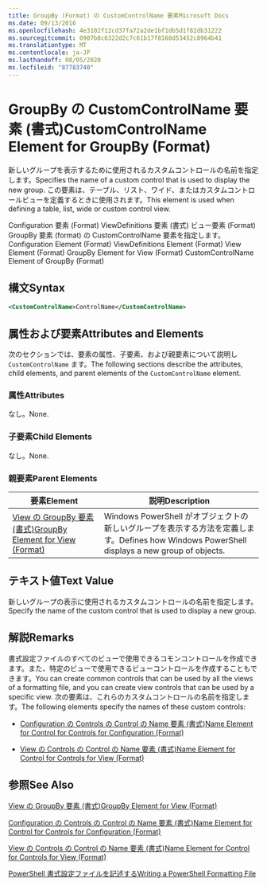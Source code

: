 ```yaml
---
title: GroupBy (Format) の CustomControlName 要素Microsoft Docs
ms.date: 09/13/2016
ms.openlocfilehash: 4e3102f12cd37fa72a2de1bf1db5d1f82db31222
ms.sourcegitcommit: 0907b8c6322d2c7c61b17f8168d53452c8964b41
ms.translationtype: MT
ms.contentlocale: ja-JP
ms.lasthandoff: 08/05/2020
ms.locfileid: "87783740"
---
```

# <a name="customcontrolname-element-for-groupby-format"></a><span data-ttu-id="07bd2-102">GroupBy の CustomControlName 要素 (書式)</span><span class="sxs-lookup"><span data-stu-id="07bd2-102">CustomControlName Element for GroupBy (Format)</span></span>

<span data-ttu-id="07bd2-103">新しいグループを表示するために使用されるカスタムコントロールの名前を指定します。</span><span class="sxs-lookup"><span data-stu-id="07bd2-103">Specifies the name of a custom control that is used to display the new group.</span></span> <span data-ttu-id="07bd2-104">この要素は、テーブル、リスト、ワイド、またはカスタムコントロールビューを定義するときに使用されます。</span><span class="sxs-lookup"><span data-stu-id="07bd2-104">This element is used when defining a table, list, wide or custom control view.</span></span>

<span data-ttu-id="07bd2-105">Configuration 要素 (Format) ViewDefinitions 要素 (書式) ビュー要素 (Format) GroupBy 要素 (format) の CustomControlName 要素を指定します。</span><span class="sxs-lookup"><span data-stu-id="07bd2-105">Configuration Element (Format) ViewDefinitions Element (Format) View Element (Format) GroupBy Element for View (Format) CustomControlName Element of GroupBy (Format)</span></span>

## <a name="syntax"></a><span data-ttu-id="07bd2-106">構文</span><span class="sxs-lookup"><span data-stu-id="07bd2-106">Syntax</span></span>

```xml
<CustomControlName>ControlName</CustomControlName>
```

## <a name="attributes-and-elements"></a><span data-ttu-id="07bd2-107">属性および要素</span><span class="sxs-lookup"><span data-stu-id="07bd2-107">Attributes and Elements</span></span>

<span data-ttu-id="07bd2-108">次のセクションでは、要素の属性、子要素、および親要素について説明し `CustomControlName` ます。</span><span class="sxs-lookup"><span data-stu-id="07bd2-108">The following sections describe the attributes, child elements, and parent elements of the `CustomControlName` element.</span></span>

### <a name="attributes"></a><span data-ttu-id="07bd2-109">属性</span><span class="sxs-lookup"><span data-stu-id="07bd2-109">Attributes</span></span>

<span data-ttu-id="07bd2-110">なし。</span><span class="sxs-lookup"><span data-stu-id="07bd2-110">None.</span></span>

### <a name="child-elements"></a><span data-ttu-id="07bd2-111">子要素</span><span class="sxs-lookup"><span data-stu-id="07bd2-111">Child Elements</span></span>

<span data-ttu-id="07bd2-112">なし。</span><span class="sxs-lookup"><span data-stu-id="07bd2-112">None.</span></span>

### <a name="parent-elements"></a><span data-ttu-id="07bd2-113">親要素</span><span class="sxs-lookup"><span data-stu-id="07bd2-113">Parent Elements</span></span>

|<span data-ttu-id="07bd2-114">要素</span><span class="sxs-lookup"><span data-stu-id="07bd2-114">Element</span></span>|<span data-ttu-id="07bd2-115">説明</span><span class="sxs-lookup"><span data-stu-id="07bd2-115">Description</span></span>|
|-------------|-----------------|
|[<span data-ttu-id="07bd2-116">View の GroupBy 要素 (書式)</span><span class="sxs-lookup"><span data-stu-id="07bd2-116">GroupBy Element for View (Format)</span></span>](./groupby-element-for-view-format.md)|<span data-ttu-id="07bd2-117">Windows PowerShell がオブジェクトの新しいグループを表示する方法を定義します。</span><span class="sxs-lookup"><span data-stu-id="07bd2-117">Defines how Windows PowerShell displays a new group of objects.</span></span>|

## <a name="text-value"></a><span data-ttu-id="07bd2-118">テキスト値</span><span class="sxs-lookup"><span data-stu-id="07bd2-118">Text Value</span></span>

<span data-ttu-id="07bd2-119">新しいグループの表示に使用されるカスタムコントロールの名前を指定します。</span><span class="sxs-lookup"><span data-stu-id="07bd2-119">Specify the name of the custom control that is used to display a new group.</span></span>

## <a name="remarks"></a><span data-ttu-id="07bd2-120">解説</span><span class="sxs-lookup"><span data-stu-id="07bd2-120">Remarks</span></span>

<span data-ttu-id="07bd2-121">書式設定ファイルのすべてのビューで使用できるコモンコントロールを作成できます。また、特定のビューで使用できるビューコントロールを作成することもできます。</span><span class="sxs-lookup"><span data-stu-id="07bd2-121">You can create common controls that can be used by all the views of a formatting file, and you can create view controls that can be used by a specific view.</span></span> <span data-ttu-id="07bd2-122">次の要素は、これらのカスタムコントロールの名前を指定します。</span><span class="sxs-lookup"><span data-stu-id="07bd2-122">The following elements specify the names of these custom controls:</span></span>

- [<span data-ttu-id="07bd2-123">Configuration の Controls の Control の Name 要素 (書式)</span><span class="sxs-lookup"><span data-stu-id="07bd2-123">Name Element for Control for Controls for Configuration (Format)</span></span>](./name-element-for-control-for-controls-for-configuration-format.md)

- [<span data-ttu-id="07bd2-124">View の Controls の Control の Name 要素 (書式)</span><span class="sxs-lookup"><span data-stu-id="07bd2-124">Name Element for Control for Controls for View (Format)</span></span>](./name-element-for-control-for-controls-for-view-format.md)

## <a name="see-also"></a><span data-ttu-id="07bd2-125">参照</span><span class="sxs-lookup"><span data-stu-id="07bd2-125">See Also</span></span>

[<span data-ttu-id="07bd2-126">View の GroupBy 要素 (書式)</span><span class="sxs-lookup"><span data-stu-id="07bd2-126">GroupBy Element for View (Format)</span></span>](./groupby-element-for-view-format.md)

[<span data-ttu-id="07bd2-127">Configuration の Controls の Control の Name 要素 (書式)</span><span class="sxs-lookup"><span data-stu-id="07bd2-127">Name Element for Control for Controls for Configuration (Format)</span></span>](./name-element-for-control-for-controls-for-configuration-format.md)

[<span data-ttu-id="07bd2-128">View の Controls の Control の Name 要素 (書式)</span><span class="sxs-lookup"><span data-stu-id="07bd2-128">Name Element for Control for Controls for View (Format)</span></span>](./name-element-for-control-for-controls-for-view-format.md)

[<span data-ttu-id="07bd2-129">PowerShell 書式設定ファイルを記述する</span><span class="sxs-lookup"><span data-stu-id="07bd2-129">Writing a PowerShell Formatting File</span></span>](./writing-a-powershell-formatting-file.md)
